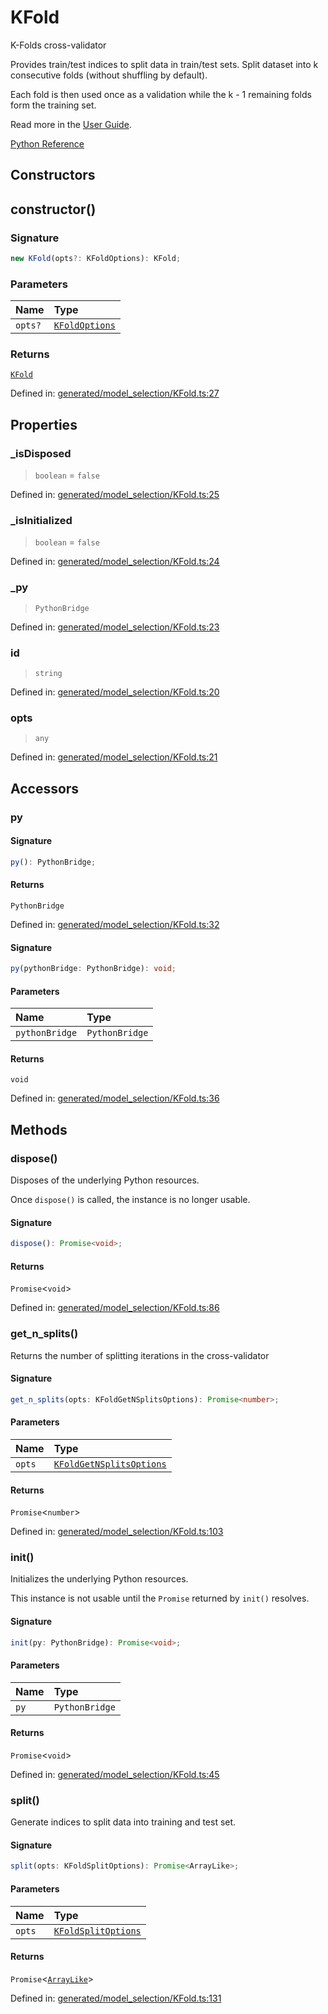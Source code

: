 # KFold

K-Folds cross-validator

Provides train/test indices to split data in train/test sets. Split dataset into k consecutive folds (without shuffling by default).

Each fold is then used once as a validation while the k - 1 remaining folds form the training set.

Read more in the [User Guide](../cross_validation.html#k-fold).

[Python Reference](https://scikit-learn.org/stable/modules/generated/sklearn.model_selection.KFold.html)

## Constructors

## constructor()

### Signature

```ts
new KFold(opts?: KFoldOptions): KFold;
```

### Parameters

| Name | Type |
| :------ | :------ |
| `opts?` | [`KFoldOptions`](../interfaces/KFoldOptions.md) |

### Returns

[`KFold`](KFold.md)

Defined in:  [generated/model\_selection/KFold.ts:27](https://github.com/transitive-bullshit/scikit-learn-ts/blob/122b3c0/packages/sklearn/src/generated/model_selection/KFold.ts#L27)

## Properties

### \_isDisposed

> `boolean`  = `false`

Defined in:  [generated/model\_selection/KFold.ts:25](https://github.com/transitive-bullshit/scikit-learn-ts/blob/122b3c0/packages/sklearn/src/generated/model_selection/KFold.ts#L25)

### \_isInitialized

> `boolean`  = `false`

Defined in:  [generated/model\_selection/KFold.ts:24](https://github.com/transitive-bullshit/scikit-learn-ts/blob/122b3c0/packages/sklearn/src/generated/model_selection/KFold.ts#L24)

### \_py

> `PythonBridge`

Defined in:  [generated/model\_selection/KFold.ts:23](https://github.com/transitive-bullshit/scikit-learn-ts/blob/122b3c0/packages/sklearn/src/generated/model_selection/KFold.ts#L23)

### id

> `string`

Defined in:  [generated/model\_selection/KFold.ts:20](https://github.com/transitive-bullshit/scikit-learn-ts/blob/122b3c0/packages/sklearn/src/generated/model_selection/KFold.ts#L20)

### opts

> `any`

Defined in:  [generated/model\_selection/KFold.ts:21](https://github.com/transitive-bullshit/scikit-learn-ts/blob/122b3c0/packages/sklearn/src/generated/model_selection/KFold.ts#L21)

## Accessors

### py

#### Signature

```ts
py(): PythonBridge;
```

#### Returns

`PythonBridge`

Defined in:  [generated/model\_selection/KFold.ts:32](https://github.com/transitive-bullshit/scikit-learn-ts/blob/122b3c0/packages/sklearn/src/generated/model_selection/KFold.ts#L32)

#### Signature

```ts
py(pythonBridge: PythonBridge): void;
```

#### Parameters

| Name | Type |
| :------ | :------ |
| `pythonBridge` | `PythonBridge` |

#### Returns

`void`

Defined in: [generated/model\_selection/KFold.ts:36](https://github.com/transitive-bullshit/scikit-learn-ts/blob/122b3c0/packages/sklearn/src/generated/model_selection/KFold.ts#L36)

## Methods

### dispose()

Disposes of the underlying Python resources.

Once `dispose()` is called, the instance is no longer usable.

#### Signature

```ts
dispose(): Promise<void>;
```

#### Returns

`Promise`\<`void`\>

Defined in:  [generated/model\_selection/KFold.ts:86](https://github.com/transitive-bullshit/scikit-learn-ts/blob/122b3c0/packages/sklearn/src/generated/model_selection/KFold.ts#L86)

### get\_n\_splits()

Returns the number of splitting iterations in the cross-validator

#### Signature

```ts
get_n_splits(opts: KFoldGetNSplitsOptions): Promise<number>;
```

#### Parameters

| Name | Type |
| :------ | :------ |
| `opts` | [`KFoldGetNSplitsOptions`](../interfaces/KFoldGetNSplitsOptions.md) |

#### Returns

`Promise`\<`number`\>

Defined in:  [generated/model\_selection/KFold.ts:103](https://github.com/transitive-bullshit/scikit-learn-ts/blob/122b3c0/packages/sklearn/src/generated/model_selection/KFold.ts#L103)

### init()

Initializes the underlying Python resources.

This instance is not usable until the `Promise` returned by `init()` resolves.

#### Signature

```ts
init(py: PythonBridge): Promise<void>;
```

#### Parameters

| Name | Type |
| :------ | :------ |
| `py` | `PythonBridge` |

#### Returns

`Promise`\<`void`\>

Defined in:  [generated/model\_selection/KFold.ts:45](https://github.com/transitive-bullshit/scikit-learn-ts/blob/122b3c0/packages/sklearn/src/generated/model_selection/KFold.ts#L45)

### split()

Generate indices to split data into training and test set.

#### Signature

```ts
split(opts: KFoldSplitOptions): Promise<ArrayLike>;
```

#### Parameters

| Name | Type |
| :------ | :------ |
| `opts` | [`KFoldSplitOptions`](../interfaces/KFoldSplitOptions.md) |

#### Returns

`Promise`\<[`ArrayLike`](../types/ArrayLike.md)\>

Defined in:  [generated/model\_selection/KFold.ts:131](https://github.com/transitive-bullshit/scikit-learn-ts/blob/122b3c0/packages/sklearn/src/generated/model_selection/KFold.ts#L131)
